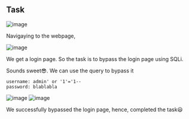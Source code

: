 ## Task

![image](https://github.com/BlackAnon22/BlackAnon22.github.io/assets/67879936/03a4e469-f20d-401f-b911-cf2a5659ea6a)

Navigaying to the webpage,

![image](https://github.com/BlackAnon22/BlackAnon22.github.io/assets/67879936/ac2b1b15-5dcf-4066-ba6e-e05101321ecf)

We get a login page. So the task is to bypass the login page using SQLi. 

Sounds sweet😎. We can use the query to bypass it
```
username: admin' or '1'='1--
password: blablabla
```

![image](https://github.com/BlackAnon22/BlackAnon22.github.io/assets/67879936/66a4a8a3-3658-4099-a7c7-4a2d08c6ee1f)
![image](https://github.com/BlackAnon22/BlackAnon22.github.io/assets/67879936/057df693-52db-48d6-8e37-356add15ec48)

We successfully bypassed the login page, hence, completed the task😃
